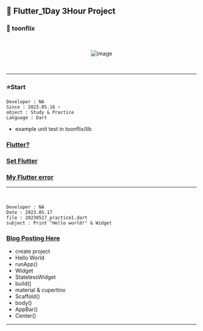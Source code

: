 ## 🫡 Flutter_1Day 3Hour Project 

### 🎨 toonflix

<br>
<div align = center>
  
![image](https://github.com/Astrum93/Flutter_Project/assets/116700688/9242090d-9f2c-4463-8843-5aa05e3cde1a)

</div>
<br>
<hr>

### ⭐Start 
```
Developer : NA
Since : 2023.05.16 ~
object : Study & Practice
Language : Dart
```
- example unit test in toonflix/lib
### [Flutter?](https://astrum93.tistory.com/76)
### [Set Flutter](https://astrum93.tistory.com/77)
### [My Flutter error](https://astrum93.tistory.com/78)

---
<br>

```
Developer : NA
Date : 2023.05.17
file : 20230517_practice1.dart
subject : Print "Hello world!" & Widget

```

### [Blog Posting Here](https://astrum93.tistory.com/79)

- create project
- Hello World
- runApp()
- Widget
- StatelessWidget
- build()
- material & cupertino
- Scaffold()
- body()
- AppBar()
- Center()

---